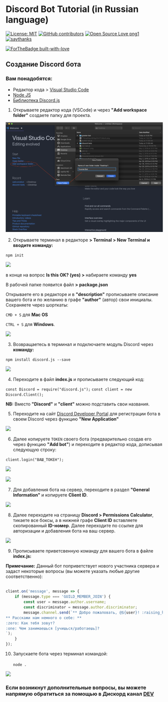 # Discord Bot Tutorial (in Russian language)

[![License: MIT](https://img.shields.io/badge/License-MIT-yellow.svg)](https://opensource.org/licenses/MIT) [![GitHub contributors](https://img.shields.io/github/contributors/Naereen/StrapDown.js.svg)](https://GitHub.com/Naereen/StrapDown.js/graphs/contributors/) [![Open Source Love png1](https://badges.frapsoft.com/os/v1/open-source.png?v=103)](https://github.com/ellerbrock/open-source-badges/) [![saythanks](https://img.shields.io/badge/say-thanks-ff69b4.svg)](https://saythanks.io/to/kennethreitz)

[![ForTheBadge built-with-love](http://ForTheBadge.com/images/badges/built-with-love.svg)](https://GitHub.com/Naereen/)


## Создание Discord бота

### **Вам понадобятся**:<br />
- Редактор кода > [Visual Studio Code](https://code.visualstudio.com/)<br />
- [Node JS](https://nodejs.org/en/)<br />
- [Библиотека Discord.js](https://discord.js.org/#/)

1) Открываете редактор кода (VSCode) и через **"Add workspace folder"** создаете папку для проекта.

![](images/15.29.16.png)

2) Открываете терминал в редакторе **> Terminal > New Terminal и вводите команду:**

```npm init``` 

![](images/15.35.27.png)

в конце на вопрос **Is this OK? (yes) >** набираете команду **yes** 

В рабочей папке появится файл **> package.json**

Открываете его в редакторе и в **"description"** прописываете описание вашего бота и по желанию в графе **"author"** (автор) свои инициалы. Сохраняете через шорткаты: 

```CMD + S``` для **Mac OS**  

```CTRL + S``` для **Windows**.

![](images/15.38.29.png)

3) Возвращаетесь в терминал и подключаете модуль Discord через **команду:**
                     
```npm install discord.js --save``` 

![](images/15.44.23.png)

4) Переходите в файл **index.js** и прописываете следующий код: 

```const Discord = require("discord.js");```
```const client = new Discord.Client();```

**NB:** Вместо **"Discord"** и **"client"** можно подставить свои названия.

5) Переходите на сайт [Discord Developer Portal](https://discordapp.com/developers/applications/) для регистрации бота в своем Discord через функцию **"New Application"**

![](images/15.49.21.png)

6) Далее копируете ```TOKEN``` своего бота (предварительно создав его через функцию **"Add bot"**) и переходите в редактор кода, дописывая следующую строку:

```client.login("ВАШ_ТОКЕН");```

![](images/15.50.53.png)

![](images/15.51.16.png)

7) Для добавления бота на сервер, переходите в раздел **"General Information"** и копируете **Client ID**.

![](images/15.50.37.png)

8) Далее переходите на страницу **Discord > Permissions Calculator**, тикаете все боксы, а в нижней графе **Client ID** вставляете скопированный **ID-номер**. Далее переходите по ссылке для авторизации и добавления бота на ваш сервер. 

![](images/DiscordPermissionsCalculator.png)


9) Прописываете приветсвенную команду для вашего бота в файле **index.js:** 

**Примечание:** Данный бот поприветствует нового участника сервера и задаст некоторые вопросы (вы можете указать любые другие соответственно):

```javascript

client.on('message', message => {
    if (message.type === 'GUILD_MEMBER_JOIN') {
        const user = message.author.username;
        const discriminator = message.author.discriminator;
        message.channel.send(`** Добро пожаловать, @${user}! :raising_hand:**
** Расскажи нам немного о себе: **
:zero: Как тебя зовут?
:one: Чем занимаешься [учишься/работаешь]?
`);
    }
});
```

10) Запускаете бота через терминал командой: <br /><br />
```node .```


![](images/14.45.11.png)

### Если возникнут дополнительные вопросы, вы можете напрямую обратиться за помощью в Дискорд канал [DEV](https://discord.gg/QYVS82P)